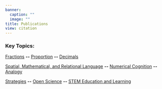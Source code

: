 ```yaml
---
banner:
  caption: ""
  image: ""
title: Publications
view: citation
---
```

### Key Topics:

[Fractions](https://rqldeveloping.netlify.app/category/fractions/) **--** [Proportion](https://rqldeveloping.netlify.app/category/proportion/) **--** [Decimals](https://rqldeveloping.netlify.app/category/decimals/) 

[Spatial, Mathematical, and Relational Language](https://rqldeveloping.netlify.app/category/spatial-mathematical-and-relational-language/) **--** [Numerical Cognition](https://rqldeveloping.netlify.app/category/numerical-cognition/) **--** [Analogy](https://rqldeveloping.netlify.app/category/analogy/)

[Strategies](https://rqldeveloping.netlify.app/category/strategies/) **--** [Open Science](https://rqldeveloping.netlify.app/category/open-science/) **--** [STEM Education and Learning](https://rqldeveloping.netlify.app/category/stem-education-and-learning/)

<br>